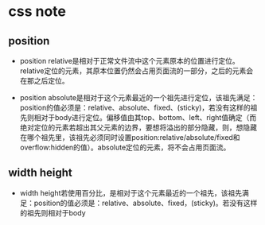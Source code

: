 # css note

## position

- position relative是相对于正常文件流中这个元素原本的位置进行定位。relative定位的元素，其原本位置仍然会占用页面流的一部分，之后的元素会在那之后定位。

- position absolute是相对于这个元素最近的一个祖先进行定位，该祖先满足：position的值必须是：relative、absolute、fixed、(sticky)，若没有这样的祖先则相对于body进行定位。偏移值由其top、bottom、left、right值确定（而绝对定位的元素若超出其父元素的边界，要想将溢出的部分隐藏，则，想隐藏在哪个祖先里，该祖先必须同时设置position:relative/absolute/fixed和overflow:hidden的值）。absolute定位的元素，将不会占用页面流。

## width height

- width height若使用百分比，是相对于这个元素最近的一个祖先，该祖先满足：position的值必须是：relative、absolute、fixed，(sticky)。若没有这样的祖先则相对于body

